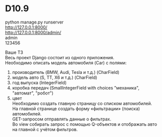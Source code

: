 # D10.9


python manage.py runserver<br>
http://127.0.0.1:8000/<br>
http://127.0.0.1:8000/admin/<br>
admin<br>
123456<br>


Ваше ТЗ<br>
Весь проект Django состоит из одного приложения.<br>
Необходимо описать модель автомобиля (Car) с полями:<br>
1) производитель (BMW, Audi, Tesla и т.д.) (CharField)<br>
2) модель авто (S, TT, X6 и т.д.) (CharField)<br>
3) год выпуска (IntegerField)<br>
4) коробка передач (SmallIntegerField with choices "механика", "автомат", "робот")<br>
5) цвет<br>
Необходимо создать главную страницу со списком автомобилей.<br>
На главной странице создать форму «фильтрации» (поиска) автомобилей.<br>
GET-запросом отправлять данные о фильтрах.<br>
Во view собирать запрос с помощью Q-объектов и отображать авто на главной с учётом фильтров.
